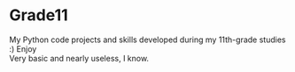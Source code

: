 # Grade11
My Python code projects and skills developed during my 11th-grade studies :) Enjoy <br>
Very basic and nearly useless, I know.
